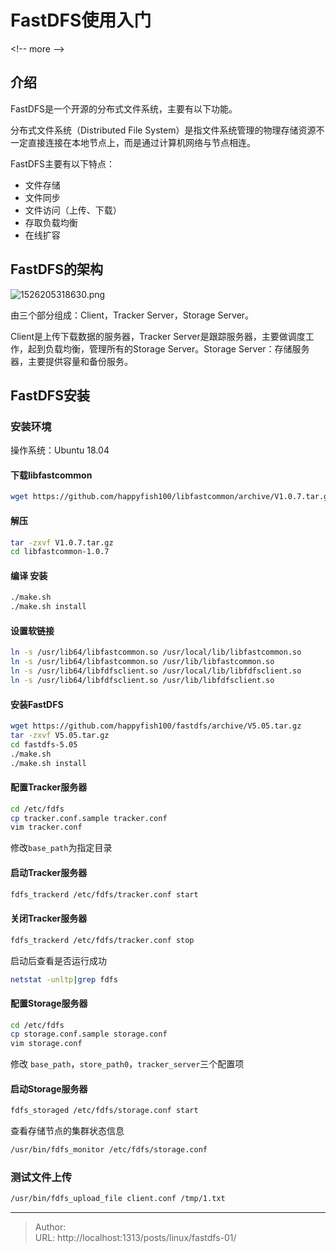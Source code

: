 # FastDFS使用入门


&lt;!-- more --&gt;

## 介绍

FastDFS是一个开源的分布式文件系统，主要有以下功能。

分布式文件系统（Distributed File System）是指文件系统管理的物理存储资源不一定直接连接在本地节点上，而是通过计算机网络与节点相连。 

FastDFS主要有以下特点：

- 文件存储
- 文件同步
- 文件访问（上传、下载）
- 存取负载均衡
- 在线扩容





## FastDFS的架构

![1526205318630.png](https://blog-1251613845.cos.ap-shanghai.myqcloud.com/1526205318630.png)

由三个部分组成：Client，Tracker Server，Storage Server。

Client是上传下载数据的服务器，Tracker Server是跟踪服务器，主要做调度工作，起到负载均衡，管理所有的Storage Server。Storage Server：存储服务器，主要提供容量和备份服务。





## FastDFS安装



### 安装环境

操作系统：Ubuntu 18.04



#### 下载libfastcommon

```bash
wget https://github.com/happyfish100/libfastcommon/archive/V1.0.7.tar.gz
```



#### 解压

```bash
tar -zxvf V1.0.7.tar.gz
cd libfastcommon-1.0.7
```



#### 编译 安装

```bash
./make.sh
./make.sh install
```



#### 设置软链接

```bash
ln -s /usr/lib64/libfastcommon.so /usr/local/lib/libfastcommon.so
ln -s /usr/lib64/libfastcommon.so /usr/lib/libfastcommon.so
ln -s /usr/lib64/libfdfsclient.so /usr/local/lib/libfdfsclient.so
ln -s /usr/lib64/libfdfsclient.so /usr/lib/libfdfsclient.so
```



#### 安装FastDFS

```bash
wget https://github.com/happyfish100/fastdfs/archive/V5.05.tar.gz
tar -zxvf V5.05.tar.gz
cd fastdfs-5.05
./make.sh
./make.sh install
```



#### **配置Tracker服务器**

```bash
cd /etc/fdfs
cp tracker.conf.sample tracker.conf
vim tracker.conf
```

修改`base_path`为指定目录



#### 启动Tracker服务器

```bash
fdfs_trackerd /etc/fdfs/tracker.conf start
```



#### 关闭Tracker服务器

```bash
fdfs_trackerd /etc/fdfs/tracker.conf stop
```



启动后查看是否运行成功

```bash
netstat -unltp|grep fdfs

```





#### 配置Storage服务器

```bash
cd /etc/fdfs
cp storage.conf.sample storage.conf
vim storage.conf

```



修改 `base_path`，`store_path0`，`tracker_server`三个配置项



#### 启动Storage服务器

```bash
fdfs_storaged /etc/fdfs/storage.conf start

```



查看存储节点的集群状态信息

```bash
/usr/bin/fdfs_monitor /etc/fdfs/storage.conf

```



### 测试文件上传

```bash
/usr/bin/fdfs_upload_file client.conf /tmp/1.txt

```



---

> Author:   
> URL: http://localhost:1313/posts/linux/fastdfs-01/  

